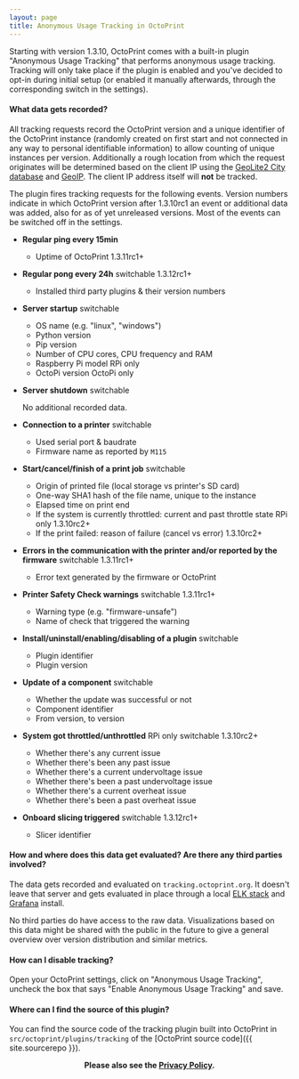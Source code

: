 ```yaml
---
layout: page
title: Anonymous Usage Tracking in OctoPrint
---
```


Starting with version 1.3.10, OctoPrint comes with a built-in plugin "Anonymous Usage Tracking" that performs anonymous 
usage tracking. Tracking will only take place if the plugin is enabled and you've decided to opt-in during initial 
setup (or enabled it manually afterwards, through the corresponding switch in the settings).

#### What data gets recorded?

All tracking requests record the OctoPrint version and a unique identifier of the OctoPrint instance (randomly created on first
start and not connected in any way to personal identifiable information) to allow counting of unique instances per 
version. Additionally a rough location from which the request originates will be determined based on the client IP 
using the [GeoLite2 City database](https://dev.maxmind.com/geoip/geoip2/geolite2/) and 
[GeoIP](https://www.elastic.co/guide/en/logstash/current/plugins-filters-geoip.html).
The client IP address itself will **not** be tracked.

The plugin fires tracking requests for the following events. Version numbers indicate in which OctoPrint version after
1.3.10rc1 an event or additional data was added, also for as of yet unreleased versions. Most of the events can be
switched off in the settings.

  * **Regular ping every 15min**
    
    * Uptime of OctoPrint <span title="Starting with OctoPrint 1.3.11rc1" class="label label-info">1.3.11rc1+</span> 

  * **Regular pong every 24h** <span title="Can be switched off in the plugin settings" class="label label-success">switchable</span>  <span title="Starting with OctoPrint 1.3.12rc1" class="label label-info">1.3.12rc1+</span>

    * Installed third party plugins & their version numbers
  
  * **Server startup** <span title="Can be switched off in the plugin settings" class="label label-success">switchable</span>

    * OS name (e.g. "linux", "windows")
    * Python version
    * Pip version
    * Number of CPU cores, CPU frequency and RAM
    * Raspberry Pi model <span title="Only if running on a Raspberry Pi" class="label">RPi only</span>
    * OctoPi version <span title="Only if running under OctoPi" class="label">OctoPi only</span>

  * **Server shutdown** <span title="Can be switched off in the plugin settings" class="label label-success">switchable</span>
    
    No additional recorded data.

  * **Connection to a printer** <span title="Can be switched off in the plugin settings" class="label label-success">switchable</span>

    * Used serial port & baudrate
    * Firmware name as reported by `M115`

  * **Start/cancel/finish of a print job** <span title="Can be switched off in the plugin settings" class="label label-success">switchable</span>
    
    * Origin of printed file (local storage vs printer's SD card)
    * One-way SHA1 hash of the file name, unique to the instance
    * Elapsed time on print end
    * If the system is currently throttled: current and past throttle state <span title="Only if running on a Raspberry Pi" class="label">RPi only</span> <span title="Starting with OctoPrint 1.3.10rc2" class="label label-info">1.3.10rc2+</span> 
    * If the print failed: reason of failure (cancel vs error) <span title="Starting with OctoPrint 1.3.10rc2" class="label label-info">1.3.10rc2+</span>

  * **Errors in the communication with the printer and/or reported by the firmware** <span title="Can be switched off in the plugin settings" class="label label-success">switchable</span> <span title="Starting with OctoPrint 1.3.11rc1" class="label label-info">1.3.11rc1+</span>
    
    * Error text generated by the firmware or OctoPrint
  
  * **Printer Safety Check warnings** <span title="Can be switched off in the plugin settings" class="label label-success">switchable</span> <span title="Starting with OctoPrint 1.3.11rc1" class="label label-info">1.3.11rc1+</span>
  
    * Warning type (e.g. "firmware-unsafe")
    * Name of check that triggered the warning
    
  * **Install/uninstall/enabling/disabling of a plugin** <span title="Can be switched off in the plugin settings" class="label label-success">switchable</span>

    * Plugin identifier
    * Plugin version

  * **Update of a component** <span title="Can be switched off in the plugin settings" class="label label-success">switchable</span> 

    * Whether the update was successful or not
    * Component identifier
    * From version, to version
   
  * **System got throttled/unthrottled** <span title="Only if running on a Raspberry Pi" class="label">RPi only</span> <span title="Can be switched off in the plugin settings" class="label label-success">switchable</span> <span title="Starting with OctoPrint 1.3.10rc2" class="label label-info">1.3.10rc2+</span> 

    * Whether there's any current issue
    * Whether there's been any past issue
    * Whether there's a current undervoltage issue
    * Whether there's been a past undervoltage issue
    * Whether there's a current overheat issue
    * Whether there's been a past overheat issue
   
  * **Onboard slicing triggered** <span title="Can be switched off in the plugin settings" class="label label-success">switchable</span> <span title="Starting with OctoPrint 1.3.12rc1" class="label label-info">1.3.12rc1+</span>
  
    * Slicer identifier

#### How and where does this data get evaluated? Are there any third parties involved?

The data gets recorded and evaluated on `tracking.octoprint.org`. It doesn't leave that server and gets evaluated in 
place through a local [ELK stack](https://www.elastic.co/elk-stack) and [Grafana](https://grafana.com/) install.

No third parties do have access to the raw data. Visualizations based on this data might be shared with the public
in the future to give a general overview over version distribution and similar metrics.

#### How can I disable tracking?

Open your OctoPrint settings, click on "Anonymous Usage Tracking", uncheck the box that says "Enable Anonymous Usage Tracking" and
save.

#### Where can I find the source of this plugin?

You can find the source code of the tracking plugin built into OctoPrint in `src/octoprint/plugins/tracking` of the 
[OctoPrint source code]({{ site.sourcerepo }}).

<center><strong>Please also see the <a href="/privacy/" rel="nofollow">Privacy Policy</a>.</strong></center>